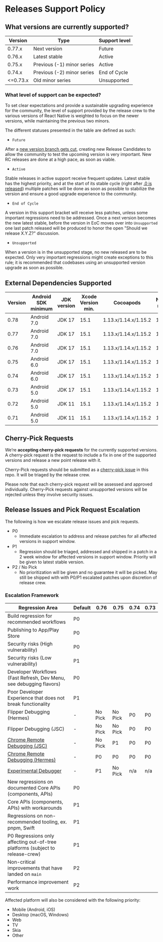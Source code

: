 # Releases Support Policy

## What versions are currently supported?

| Version  | Type                       | Support level |
| -------- | -------------------------- | ------------- |
| 0.77.x   | Next version               | Future        |
| 0.76.x   | Latest stable              | Active        |
| 0.75.x   | Previous (-1) minor series | Active        |
| 0.74.x   | Previous (-2) minor series | End of Cycle  |
| <=0.73.x | Old minor series           | Unsupported   |

### What level of support can be expected?

To set clear expectations and provide a sustainable upgrading experience for the community, the level of support provided by the release crew to the various versions of React Native is weighted to focus on the newer versions, while maintaining the previous two minors.

The different statuses presented in the table are defined as such:

* `Future`

After a [new version branch gets cut](https://reactnative.dev/contributing/release-branch-cut-and-rc0), creating new Release Candidates to allow the community to test the upcoming version is very important. New RC releases are done at a high pace, as soon as viable.

* `Active`

Stable releases in active support receive frequent updates. Latest stable has the highest priority, and at the start of its stable cycle (right after [.0 is released](https://reactnative.dev/contributing/release-stable-minor)) multiple patches will be done as soon as possible to stabilize the version and ensure a good upgrade experience to the community.

* `End of Cycle`

A version in this support bracket will receive less patches, unless some important regressions need to be addressed. Once a next version becomes the new latest stable, before the version in EoC moves over into `Unsupported` one last patch released will be produced to honor the open "Should we release X.Y.Z?" discussion.

* `Unsupported`

When a version is in the unsupported stage, no new released are to be expected. Only very important regressions might create exceptions to this rule; it is recommended that codebases using an unsupported version upgrade as soon as possible.

## External Dependencies Supported

| Version               | Android SDK minimum   | JDK version           | Xcode Version min.    | Cocoapods             | Node min.             |
| --------------------- | --------------------- | --------------------- | --------------------- | --------------------- | --------------------- |
| 0.78                  | Android 7.0           | JDK 17                | 15.1                  | 1.13.x/1.14.x/1.15.2  | 18                    |
| 0.77                  | Android 7.0           | JDK 17                | 15.1                  | 1.13.x/1.14.x/1.15.2  | 18                    |
| 0.76                  | Android 7.0           | JDK 17                | 15.1                  | 1.13.x/1.14.x/1.15.2  | 18                    |
| 0.75                  | Android 6.0           | JDK 17                | 15.1                  | 1.13.x/1.14.x/1.15.2  | 18                    |
| 0.74                  | Android 6.0           | JDK 17                | 15.1                  | 1.13.x/1.14.x/1.15.2  | 18                    |
| 0.73                  | Android 5.0           | JDK 17                | 15.1                  | 1.13.x/1.14.x/1.15.2  | 18                    |
| 0.72                  | Android 5.0           | JDK 11                | 15.1                  | 1.13.x/1.14.x/1.15.2  | 16                    |
| 0.71                  | Android 5.0           | JDK 11                | 15.1                  | 1.13.x/1.14.x/1.15.2  | 16                    |

## Cherry-Pick Requests

We’re **accepting cherry-pick requests** for the currently supported versions. A cherry-pick request is the request to include a fix in one of the supported versions and release a new point release with it.

Cherry-Pick requests should be submitted as a [cherry-pick issue](https://github.com/reactwg/react-native-releases/issues/new/choose) in this repo. It will be triaged by the release crew.

Please note that each cherry-pick request will be assessed and approved individually. Cherry-Pick requests against unsupported versions will be rejected unless they involve security issues.

## Release Issues and Pick Request Escalation

The following is how we escalate release issues and pick requests.

- P0
    - Immediate escalation to address and release patches for all affected versions in support window.
- P1
    - Regression should be triaged, addressed and shipped in a patch in a 2 week window for affected versions in support window. Priority will be given to latest stable version.
- P2 / No Pick
    - No prioritization will be given and no guarantee it will be picked. May still be shipped with with P0/P1 escalated patches upon discretion of release crew.

### Escalation Framework

| Regression Area                                       | Default   | 0.76      | 0.75      | 0.74      | 0.73      |
| ----------------------------------------------------- | -         | -         | -         | -         | -         |
| Build regression for recommended workflows | P0 |
| Publishing to App/Play Store | P0 |
| Security risks (High vulnerability) | P0 |
| Security risks (Low vulnerability) | P1 |
| Developer Workflows (Fast Refresh, Dev Menu, see debugging flavors) | P0 |
| Poor Developer Experience that does not break functionality | P1 |
| Flipper Debugging (Hermes)                            | -         | No Pick   | No Pick   | P0        | P0        |
| Flipper Debugging (JSC)                               | -         | No Pick   | No Pick   | P0        | P0        |
| [Chrome Remote Debugging (JSC)](chrome-debugigng)     | -         | No Pick   | P1        | P0        | P0        |
| [Chrome Remote Debugging (Hermes)](chrome-debugging)  | -         | P0        | P0        | P0        | P0        |
| [Experimental Debugger](experimental-debugging)       | -         | P1        | No Pick   | n/a       | n/a       |
| New regressions on documented Core APIs (components, APIs) | P0 |
| Core APIs (components, APIs) with workarounds | P1 |
| Regressions on non-recommended tooling, ex. pnpm, Swift | P1 |
| P0 Regressions only affecting out-of-tree platforms (subject to release-crew) | P1 |
| Non-critical improvements that have landed on `main` | P2 |
| Performance improvement work | P2 |

Affected platform will also be considered with the following priority:
- Mobile (Android, iOS)
- Desktop (macOS, Windows)
- Web
- TV
- Skia
- Other
